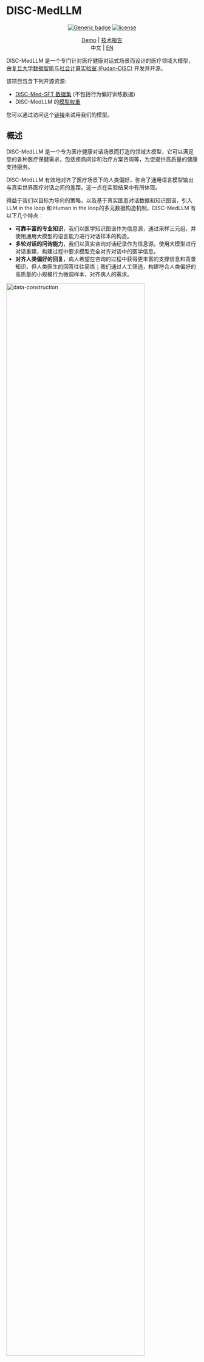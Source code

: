 # DISC-MedLLM

<div align="center">
  
[![Generic badge](https://img.shields.io/badge/🤗-Huggingface%20Repo-green.svg)](https://huggingface.co/Flmc/DISC-MedLLM)
[![license](https://img.shields.io/github/license/modelscope/modelscope.svg)](https://github.com/FudanDISC/DICS-MedLLM/blob/main/LICENSE)
<br>
</div>
<div align="center">

[Demo](http://med.fudan-disc.com) | [技术报告](https://arxiv.org/abs/2308.14346)
<br>
中文 | [EN](https://github.com/FudanDISC/DISC-MedLLM/blob/main/README_EN.md)
</div>
  
DISC-MedLLM 是一个专门针对医疗健康对话式场景而设计的医疗领域大模型，由[复旦大学数据智能与社会计算实验室 (Fudan-DISC)](http://fudan-disc.com) 开发并开源。

该项目包含下列开源资源:
* [DISC-Med-SFT 数据集](https://huggingface.co/datasets/Flmc/DISC-Med-SFT) (不包括行为偏好训练数据)
* DISC-MedLLM 的[模型权重](https://huggingface.co/Flmc/DISC-MedLLM)

您可以通过访问这个[链接](http://med.fudan-disc.com)来试用我们的模型。

## 概述

DISC-MedLLM 是一个专为医疗健康对话场景而打造的领域大模型，它可以满足您的各种医疗保健需求，包括疾病问诊和治疗方案咨询等，为您提供高质量的健康支持服务。

DISC-MedLLM 有效地对齐了医疗场景下的人类偏好，弥合了通用语言模型输出与真实世界医疗对话之间的差距，这一点在实验结果中有所体现。

得益于我们以目标为导向的策略，以及基于真实医患对话数据和知识图谱，引入LLM in the loop 和 Human in the loop的多元数据构造机制，DISC-MedLLM 有以下几个特点：

* **可靠丰富的专业知识**，我们以医学知识图谱作为信息源，通过采样三元组，并使用通用大模型的语言能力进行对话样本的构造。
* **多轮对话的问询能力**，我们以真实咨询对话纪录作为信息源，使用大模型进行对话重建，构建过程中要求模型完全对齐对话中的医学信息。
* **对齐人类偏好的回复**，病人希望在咨询的过程中获得更丰富的支撑信息和背景知识，但人类医生的回答往往简练；我们通过人工筛选，构建符合人类偏好的高质量的小规模行为微调样本，对齐病人的需求。

<img src="https://github.com/FudanDISC/DISC-MedLLM/blob/main/images/data_construction.png" alt="data-construction" width="85%"/>

## 模型效果演示
### 疾病问诊
<img src="https://github.com/FudanDISC/DISC-MedLLM/blob/main/images/consultation.gif" alt="sample1" width="60%"/>

### 治疗方案咨询
<img src="https://github.com/FudanDISC/DISC-MedLLM/blob/main/images/advice.gif" alt="sample2" width="60%"/>

## 数据集

为了训练 DISC-MedLLM ，我们构建了一个高质量的数据集，命名为 DISC-Med-SFT，其中包含了超过47万个衍生于现有的医疗数据集重新构建得到的样本。我们采用了目标导向的策略，通过对于精心选择的几个数据源进行重构来得到SFT数据集。这些数据的作用在于帮助模型学习医疗领域知识，将行为模式与人类偏好对齐，并对齐真实世界在线医疗对话的分布情况。

<!-- <style type="text/css">
.tg  {border-collapse:collapse;border-spacing:0;}
.tg td{border-color:black;border-style:solid;border-width:1px;font-family:Arial, sans-serif;font-size:14px;
  overflow:hidden;padding:10px 5px;word-break:normal;}
.tg th{border-color:black;border-style:solid;border-width:1px;font-family:Arial, sans-serif;font-size:14px;
  font-weight:normal;overflow:hidden;padding:10px 5px;word-break:normal;}
.tg .tg-9wq8{border-color:inherit;text-align:center;vertical-align:middle}
.tg .tg-c3ow{border-color:inherit;text-align:center;vertical-align:top}
</style> -->
<table class="tg" style="undefined;table-layout: fixed; width: 442px">
<colgroup>
<col style="width: 204.428571px">
<col style="width: 135.428571px">
<col style="width: 102.428571px">
</colgroup>
<thead>
  <tr>
    <th class="tg-9wq8" rowspan="2"><br>数据集</th>
    <th class="tg-9wq8" rowspan="2"><br>数据来源</th>
    <th class="tg-9wq8" rowspan="2"><br>样本量</th>
  </tr>
  <tr>
  </tr>
</thead>
<tbody>
  <tr>
    <td class="tg-9wq8" rowspan="2">重构AI医患对话</td>
    <td class="tg-9wq8">MedDialog</td>
    <td class="tg-9wq8">400k</td>
  </tr>
  <tr>
    <td class="tg-9wq8">cMedQA2</td>
    <td class="tg-c3ow">20k</td>
  </tr>
  <tr>
    <td class="tg-c3ow">知识图谱问答对</td>
    <td class="tg-9wq8">CMeKG</td>
    <td class="tg-9wq8">50k</td>
  </tr>
  <tr>
    <td class="tg-c3ow">行为偏好数据集</td>
    <td class="tg-9wq8">人为筛选</td>
    <td class="tg-9wq8">2k</td>
  </tr>
  <tr>
    <td class="tg-9wq8" rowspan="3">其他</td>
    <td class="tg-c3ow">MedMCQA</td>
    <td class="tg-c3ow">8k</td>
  </tr>
  <tr>
    <td class="tg-c3ow">MOSS-SFT</td>
    <td class="tg-c3ow">33k</td>
  </tr>
  <tr>
    <td class="tg-c3ow">Alpaca-GPT4-zh</td>
    <td class="tg-c3ow">1k</td>
  </tr>
</tbody>
</table>


<br>


### 下载

我们总共发布了近47万条训练数据，其中包括重构AI医患对话和知识图谱问答对。您可以访问这个[链接](https://huggingface.co/datasets/Flmc/DISC-Med-SFT)下载数据集。

<br>


## 部署

当前版本的 DISC-MedLLM 是基于[Baichuan-13B-Base](https://github.com/baichuan-inc/Baichuan-13B)训练得到的。您可以直接从 [Hugging Face](https://huggingface.co/Flmc/DISC-MedLLM) 上下载我们的模型权重，或者根据下列代码样例中的方式自动获取。

首先，您需要安装项目的依赖环境。
```shell
pip install -r requirements.txt
```

### 利用Hugging Face的transformers模块来进行推理
```python
>>> import torch
>>> from transformers import AutoModelForCausalLM, AutoTokenizer
>>> from transformers.generation.utils import GenerationConfig
>>> tokenizer = AutoTokenizer.from_pretrained("Flmc/DISC-MedLLM", use_fast=False, trust_remote_code=True)
>>> model = AutoModelForCausalLM.from_pretrained("Flmc/DISC-MedLLM", device_map="auto", torch_dtype=torch.float16, trust_remote_code=True)
>>> model.generation_config = GenerationConfig.from_pretrained("Flmc/DISC-MedLLM")
>>> messages = []
>>> messages.append({"role": "user", "content": "我感觉自己颈椎非常不舒服，每天睡醒都会头痛"})
>>> response = model.chat(tokenizer, messages)
>>> print(response)
```

### 运行命令行Demo
```shell
python cli_demo.py
```
### 运行网页版Demo
```shell
streamlit run web_demo.py --server.port 8888
```

此外，由于目前版本的 DISC-MedLLM 是以 Baichuan-13B 作为基座的，您可以参考 [Baichuan-13B 项目](https://github.com/baichuan-inc/Baichuan-13B)的介绍来进行 int8 或 int4 量化推理部署。然而需要注意的是，使用模型量化可能会导致性能的下降。
<br>

## 对模型进行微调
您可以使用与我们的数据集结构相同的数据对我们的模型进行微调。我们的训练代码在 [Firefly](https://github.com/yangjianxin1/Firefly) 的基础上进行了修改，使用了不同的数据结构和对话格式。这里我们只提供全参数微调的代码：
```shell
deepspeed --num_gpus={num_gpus} ./train/train.py --train_args_file ./train/train_args/sft.json
```
> 请您在开始进行模型训练前检查 `sft.json` 中的设置。

<br>如果您想使用其他训练代码来微调我们的模型，请使用如下对话格式。
```shell
<\b><$user_token>content<$assistant_token>content<\s><$user_token>content ...
```
我们使用的 `user_token` 和 `assistant_token` 分别为 `195` and `196`，这和 Baichuan-13B-Chat 是相同的。

## 模型评测
<!-- We compare our model with three general-purpose LLMs and two conversational Chinese medical domain LLMs. Specifically, these are GPT-3.5 and GPT-4 from OpenAI, the aligned conversational version of our backbone model Baichuan-13B-Base, Baichuan-13B-Chat, and the open-source Chinese conversational medical model HuatuoGPT-13B (trained from Ziya-Llama-13B) and BianQue-2. Our evaluation approach encompasses two key dimensions: an assessment of conversational aptitude using GPT-4 as a reference judge, and a comprehensive benchmark evaluation. -->

我们从两个角度评估了模型的性能，包括在单轮QA问题中提供准确答案的能力以及在多轮对话中完成系统性问诊、解决咨询需求的能力。

* 在单轮对话评测中，我们构建了一个基准测试数据集，其中包含从两个公开医疗数据集中收集的多项选择题，并评估模型回答的准确性。
* 对于多轮对话评测，我们首先构建了一些高质量的诊疗对话案例，然后让 GPT-3.5 扮演这些案例中的患者角色，并与扮演医生角色的模型进行对话。我们利用 GPT-4 来评估整段每段对话的**主动性**、**准确性**, **帮助性**和**语言质量**。

您可以在 `eval/` 目录下查看测试数据集、各个模型生成的对话结果以及 GPT-4 提供的打分结果。<br>

### 单轮QA评测
我们在评测中选用了 [MLEC-QA](https://github.com/Judenpech/MLEC-QA) 和考研306（西医综合）的单项选择题。
<!-- The MLEC-QA contains questions from the China NMLEC, categorized into Clinic, Stomatology, Public Health, Traditional Chinese Medicine, and Integrated Traditional Chinese and Western Medicine. We selected 1,362 questions (10% of the test set) for evaluation. From Western Medicine 306, we used a combined 270 questions from 2020 and 2021. Our study involved both zero-shot and few-shot approaches, with examples from MLEC-QA's validation set and 2019 Western Medicine 306 questions for the few-shot samples. -->

#### Few-shot  

| 模型             | MLEC-QA 临床 | MLEC-QA 中西医结合 | MLEC-QA 公共卫生 | MLEC-QA 口腔 | MLEC-QA 中医 | 考研306西医综合 | 平均 |
|-------------------|----------------|-------------|----------------------|---------------------|------------|----------|---------|
| GPT-3.5           | 58.63          | 45.9        | 53.51                | 51.52               | 43.47      | 44.81    | 49.64   |
| Baichuan-13b-Chat| 31.25          | 37.69       | 28.65                | 27.27               | 29.77      | 24.81    | 29.91   |
| Huatuo(13B)        | 31.85          | 25          | 32.43                | 32.95               | 26.54      | 24.44    | 28.87   |
| DISC-MedLLM        | 44.64          | 41.42       | 41.62                | 38.26               | 39.48      | 33.33    | 39.79   |

#### Zero-shot

| 模型             | MLEC-QA 临床 | MLEC-QA 中西医结合 | MLEC-QA 公共卫生 | MLEC-QA 口腔 | MLEC-QA 中医 | 考研306西医综合 | 平均 |
|-------------------|----------------|-------------|----------------------|---------------------|------------|----------|---------|
| GPT-3.5           | 47.32          | 33.96       | 48.11                | 39.77               | 38.83      | 33.33    | 40.22   |
| Baichuan-13b-Chat| 44.05          | 43.28       | 39.92                | 31.06               | 41.42      | 32.22    | 38.66   |
| Huatuo(13B)        | 27.38          | 21.64       | 25.95                | 25.76               | 24.92      | 20.37    | 24.34   |
| DISC-MedLLM        | 44.64          | 37.31       | 35.68                | 34.85               | 41.75      | 31.11    | 37.56   |

<!-- GPT-3.5 clearly outperformed others in the multiple-choice assessment, while our model achieved a strong second place in few-shot scenarios. In zero-shot scenarios, it followed closely behind Baichuan-13B-Chat, securing the third spot. These results highlight the current priority gap in performance for conversational medical models on knowledge-intensive tests like multiple-choice questions. -->

### 多轮对话能力评测
我们的评测基于三个不同的数据集：Chinese Medical Benchmark ([CMB-Clin](https://github.com/FreedomIntelligence/CMB))、Chinese Medical Dialogue Dataset ([CMD](https://github.com/UCSD-AI4H/Medical-Dialogue-System)) 和 Chinese Medical Intent Dataset ([CMID](https://github.com/IMU-MachineLearningSXD/CMID))，其中 CMB-Clin 模拟了现实世界的问诊过程，而 CMD 和 CMID 则分别着重从科室专业性和用户意图的角度进行评估。 <br>

<!-- Within this framework, The Evaluation of the dialogues is based on four criteria: Proactivity, Accuracy, Helpfulness, and Linguistic Quality.

1. Proactivity: The doctor can proactively and clearly request the patient to provide more information about the symptoms, physical examination results, and medical history when the information is insufficient, actively guiding the patient through the consultation process. 
2. Accuracy: The diagnosis or advice the doctor provides is accurate and has no factual errors. Conclusions are not made arbitrarily.
3. Helpfulness: The doctor's responses provide the patient with clear, instructive, and practical assistance, specifically addressing the patient's concerns.
4. Linguistic Quality: The conversation is logical. The doctor correctly understands the patient's semantics, and the expression is smooth and natural. -->

#### CMB-clin数据集的评测结果:
| **模型**              | **主动性** | **准确性** | **帮助性** | **语言质量** | **平均** |
|------------------------|-----------------|--------------|-----------------|------------------------|-------------|
| **GPT3.5**             | 4.30            | 4.53         | 4.55            | 5.00                   | 4.60        |
| **GPT4**               | 4.15            | 4.70         | 4.75            | 4.96                   | 4.64        |
| **Baichuan-13b-Caht**  | 4.30            | 4.58         | 4.73            | 4.95                   | 4.64        |
| **BianQue-2**          | 3.97            | 4.36         | 4.37            | 4.81                   | 4.38        |
| **Huatuo(13B)**        | 4.40            | 4.62         | 4.74            | 4.96                   | 4.68        |
| **DISC-MedLLM**        | 4.64            | 4.47         | 4.66            | 4.99                   | 4.69        |

#### CMD数据集的评测结果
<img src="https://github.com/FudanDISC/DISC-MedLLM/blob/main/images/cmd.png" alt="cmd" width="75%"/>

#### CMID数据集的评测结果
<img src="https://github.com/FudanDISC/DISC-MedLLM/blob/main/images/cmid.png" alt="cmid" width="75%"/>



## 致谢
本项目基于如下开源项目展开，在此对相关项目和开发人员表示诚挚的感谢：

- [**MedDialog**](https://github.com/UCSD-AI4H/Medical-Dialogue-System)

- [**cMeKG**](https://github.com/king-yyf/CMeKG_tools)

- [**cMedQA**](https://github.com/zhangsheng93/cMedQA2)

- [**Baichuan-13B**](https://github.com/baichuan-inc/Baichuan-13B)

- [**FireFly**](https://github.com/yangjianxin1/Firefly)

同样感谢其他限于篇幅未能列举的为本项目提供了重要帮助的工作。

## 声明
由于语言模型固有的局限性，我们无法保证 DISC-MedLLM 模型所生成的信息的准确性或可靠性。该模型仅为个人和学术团体的研究和测试而设计。我们敦促用户以批判性的眼光对模型输出的任何信息或医疗建议进行评估，并且强烈建议不要盲目信任此类信息结果。我们不对因使用该模型所引发的任何问题、风险或不良后果承担责任。

## 引用
如果我们的工作有帮助到您的研究，请引用我们：
```angular2
@misc{bao2023discmedllm,
      title={DISC-MedLLM: Bridging General Large Language Models and Real-World Medical Consultation}, 
      author={Zhijie Bao and Wei Chen and Shengze Xiao and Kuang Ren and Jiaao Wu and Cheng Zhong and Jiajie Peng and Xuanjing Huang and Zhongyu Wei},
      year={2023},
      eprint={2308.14346},
      archivePrefix={arXiv},
      primaryClass={cs.CL}
}
```
